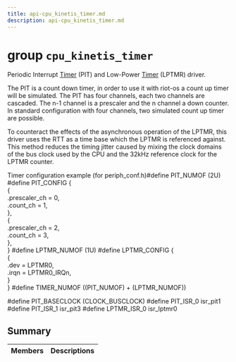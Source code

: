 ```yaml
---
title: api-cpu_kinetis_timer.md
description: api-cpu_kinetis_timer.md
---
```

# group `cpu_kinetis_timer` 

Periodic Interrupt [Timer](./doc/starlight-docs/src/content/docs/apidoc/api-pkg_paho_mqtt.md#structTimer) (PIT) and Low-Power [Timer](./doc/starlight-docs/src/content/docs/apidoc/api-pkg_paho_mqtt.md#structTimer) (LPTMR) driver.

The PIT is a count down timer, in order to use it with riot-os a count up timer will be simulated. The PIT has four channels, each two channels are cascaded. The n-1 channel is a prescaler and the n channel a down counter. In standard configuration with four channels, two simulated count up timer are possible.

To counteract the effects of the asynchronous operation of the LPTMR, this driver uses the RTT as a time base which the LPTMR is referenced against. This method reduces the timing jitter caused by mixing the clock domains of the bus clock used by the CPU and the 32kHz reference clock for the LPTMR counter.

Timer configuration example (for periph_conf.h)#define PIT_NUMOF               (2U)
#define PIT_CONFIG {                 \
        {                            \
            .prescaler_ch = 0,       \
            .count_ch = 1,           \
        },                           \
        {                            \
            .prescaler_ch = 2,       \
            .count_ch = 3,           \
        },                           \
    }
#define LPTMR_NUMOF             (1U)
#define LPTMR_CONFIG { \
        { \
            .dev = LPTMR0, \
            .irqn = LPTMR0_IRQn, \
        } \
    }
#define TIMER_NUMOF             ((PIT_NUMOF) + (LPTMR_NUMOF))

#define PIT_BASECLOCK           (CLOCK_BUSCLOCK)
#define PIT_ISR_0               isr_pit1
#define PIT_ISR_1               isr_pit3
#define LPTMR_ISR_0             isr_lptmr0

## Summary

 Members                        | Descriptions                                
--------------------------------|---------------------------------------------

